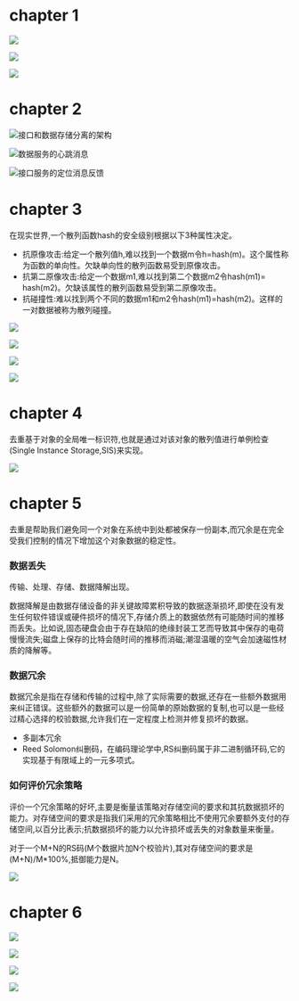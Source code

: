 # chapter 1

![](../img/2022-04-05-12-43-54.png)

![](../img/2022-04-05-12-45-34.png)

![](../img/2022-04-05-12-45-53.png)

# chapter 2

![接口和数据存储分离的架构](../img/2022-04-04-12-48-39.png)

![数据服务的心跳消息](../img/2022-04-04-12-49-46.png)

![接口服务的定位消息反馈](../img/2022-04-04-12-50-28.png)


# chapter 3

在现实世界,一个散列函数hash的安全级别根据以下3种属性决定。
- 抗原像攻击:给定一个散列值h,难以找到一个数据m令h=hash(m)。这个属性称为函数的单向性。欠缺单向性的散列函数易受到原像攻击。
- 抗第二原像攻击:给定一个数据m1,难以找到第二个数据m2令hash(m1)= hash(m2)。欠缺该属性的散列函数易受到第二原像攻击。
- 抗碰撞性:难以找到两个不同的数据m1和m2令hash(m1)=hash(m2)。这样的一对数据被称为散列碰撞。


![](../img/2022-04-05-12-46-46.png)

![](../img/2022-04-05-12-47-09.png)

![](../img/2022-04-05-12-47-26.png)

![](../img/2022-04-05-12-47-47.png)


# chapter 4

去重基于对象的全局唯一标识符,也就是通过对该对象的散列值进行单例检查(Single Instance Storage,SIS)来实现。

![](../img/2022-04-05-12-48-58.png)

# chapter 5

去重是帮助我们避免同一个对象在系统中到处都被保存一份副本,而冗余是在完全受我们控制的情况下增加这个对象数据的稳定性。

### **数据丢失**
传输、处理、存储、数据降解出现。

数据降解是由数据存储设备的非关键故障累积导致的数据逐渐损坏,即使在没有发生任何软件错误或硬件损坏的情况下,存储介质上的数据依然有可能随时间的推移而丢失。比如说,固态硬盘会由于存在缺陷的绝缘封装工艺而导致其中保存的电荷慢慢流失;磁盘上保存的比特会随时间的推移而消磁;潮湿温暖的空气会加速磁性材质的降解等。

### **数据冗余**

数据冗余是指在存储和传输的过程中,除了实际需要的数据,还存在一些额外数据用来纠正错误。这些额外的数据可以是一份简单的原始数据的复制,也可以是一些经过精心选择的校验数据,允许我们在一定程度上检测并修复损坏的数据。

- 多副本冗余
- Reed Solomon纠删码，在编码理论学中,RS纠删码属于非二进制循环码,它的实现基于有限域上的一元多项式。

### **如何评价冗余策略**

评价一个冗余策略的好坏,主要是衡量该策略对存储空间的要求和其抗数据损坏的能力。对存储空间的要求是指我们采用的冗余策略相比不使用冗余要额外支付的存储空间,以百分比表示;抗数据损坏的能力以允许损坏或丢失的对象数量来衡量。


对于一个M+N的RS码(M个数据片加N个校验片),其对存储空间的要求是(M+N)/M*100%,抵御能力是N。


![](../img/2022-04-05-18-50-17.png)


# chapter 6

![](../img/2022-04-05-22-47-52.png)

![](../img/2022-04-05-22-48-41.png)

![](../img/2022-04-05-22-49-04.png)

![](../img/2022-04-05-22-50-37.png)